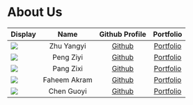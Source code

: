 # About Us

Display                                             |     Name     |              Github Profile              |               Portfolio               |
-----------------------------------------------------|:------------:|:----------------------------------------:|:-------------------------------------:|
![](https://via.placeholder.com/100.png?text=Photo) |  Zhu Yangyi  | [Github](https://github.com/yangyi-zhu/) |    [Portfolio](team/yangyi-zhu.md)    |
![](https://via.placeholder.com/100.png?text=Photo) |  Peng Ziyi   | [Github](https://github.com/lukapeng77)  |    [Portfolio](team/lukapeng77.md)    |
![](https://via.placeholder.com/100.png?text=Photo) |  Pang Zixi   | [Github](https://github.com/halfentise)  |    [Portfolio](team/halfentise.md)    |
![](https://via.placeholder.com/100.png?text=Photo) | Faheem Akram | [Github](https://github.com/AnotherSACE) | [Portfolio](team/anothersace.md) |
![](https://via.placeholder.com/100.png?text=Photo) | Chen Guoyi | [Github](https://github.com/gu0y1) | [Portfolio](team/gu0y1.md) |
